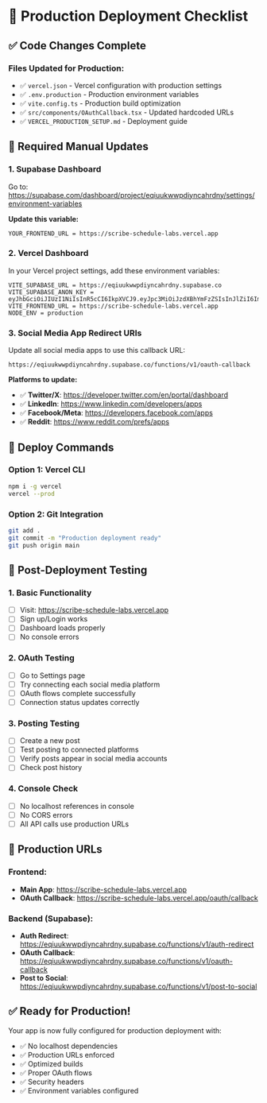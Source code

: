 # 🚀 Production Deployment Checklist

## ✅ **Code Changes Complete**

### **Files Updated for Production:**
- ✅ `vercel.json` - Vercel configuration with production settings
- ✅ `.env.production` - Production environment variables
- ✅ `vite.config.ts` - Production build optimization
- ✅ `src/components/OAuthCallback.tsx` - Updated hardcoded URLs
- ✅ `VERCEL_PRODUCTION_SETUP.md` - Deployment guide

## 🔧 **Required Manual Updates**

### **1. Supabase Dashboard**
Go to: https://supabase.com/dashboard/project/eqiuukwwpdiyncahrdny/settings/environment-variables

**Update this variable:**
```
YOUR_FRONTEND_URL = https://scribe-schedule-labs.vercel.app
```

### **2. Vercel Dashboard**
In your Vercel project settings, add these environment variables:
```
VITE_SUPABASE_URL = https://eqiuukwwpdiyncahrdny.supabase.co
VITE_SUPABASE_ANON_KEY = eyJhbGciOiJIUzI1NiIsInR5cCI6IkpXVCJ9.eyJpc3MiOiJzdXBhYmFzZSIsInJlZiI6ImVxaXV1a3d3cGRpeW5jYWhyZG55Iiwicm9sZSI6ImFub24iLCJpYXQiOjE3NDkxOTA5MzcsImV4cCI6MjA2NDc2NjkzN30.sgwl7oP2fJD7rh64w59XWdfMCS0XQcNjD4Qr_WGILGs
VITE_FRONTEND_URL = https://scribe-schedule-labs.vercel.app
NODE_ENV = production
```

### **3. Social Media App Redirect URIs**
Update all social media apps to use this callback URL:
```
https://eqiuukwwpdiyncahrdny.supabase.co/functions/v1/oauth-callback
```

**Platforms to update:**
- ✅ **Twitter/X**: https://developer.twitter.com/en/portal/dashboard
- ✅ **LinkedIn**: https://www.linkedin.com/developers/apps
- ✅ **Facebook/Meta**: https://developers.facebook.com/apps
- ✅ **Reddit**: https://www.reddit.com/prefs/apps

## 🚀 **Deploy Commands**

### **Option 1: Vercel CLI**
```bash
npm i -g vercel
vercel --prod
```

### **Option 2: Git Integration**
```bash
git add .
git commit -m "Production deployment ready"
git push origin main
```

## 🧪 **Post-Deployment Testing**

### **1. Basic Functionality**
- [ ] Visit: https://scribe-schedule-labs.vercel.app
- [ ] Sign up/Login works
- [ ] Dashboard loads properly
- [ ] No console errors

### **2. OAuth Testing**
- [ ] Go to Settings page
- [ ] Try connecting each social media platform
- [ ] OAuth flows complete successfully
- [ ] Connection status updates correctly

### **3. Posting Testing**
- [ ] Create a new post
- [ ] Test posting to connected platforms
- [ ] Verify posts appear in social media accounts
- [ ] Check post history

### **4. Console Check**
- [ ] No localhost references in console
- [ ] No CORS errors
- [ ] All API calls use production URLs

## 🎯 **Production URLs**

### **Frontend:**
- **Main App**: https://scribe-schedule-labs.vercel.app
- **OAuth Callback**: https://scribe-schedule-labs.vercel.app/oauth/callback

### **Backend (Supabase):**
- **Auth Redirect**: https://eqiuukwwpdiyncahrdny.supabase.co/functions/v1/auth-redirect
- **OAuth Callback**: https://eqiuukwwpdiyncahrdny.supabase.co/functions/v1/oauth-callback
- **Post to Social**: https://eqiuukwwpdiyncahrdny.supabase.co/functions/v1/post-to-social

## ✅ **Ready for Production!**

Your app is now fully configured for production deployment with:
- ✅ No localhost dependencies
- ✅ Production URLs enforced
- ✅ Optimized builds
- ✅ Proper OAuth flows
- ✅ Security headers
- ✅ Environment variables configured
